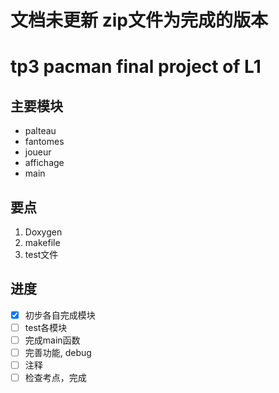 # 文档未更新 zip文件为完成的版本
# tp3 pacman final project of L1
## 主要模块
- palteau
- fantomes
- joueur
- affichage
- main
## 要点
1. Doxygen
2. makefile
3. test文件
## 进度
- [x] 初步各自完成模块
- [ ] test各模块
- [ ] 完成main函数
- [ ] 完善功能, debug
- [ ] 注释
- [ ] 检查考点，完成
